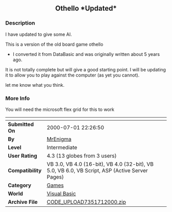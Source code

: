 ﻿<div align="center">

## Othello \*Updated\*


</div>

### Description

I have updated to give some AI.

This is a version of the old board game othello

- I converted it from DataBasic and was originally written about 5 years ago.

It is not totally complete but will give a good starting point. I will be updating it to allow you to play against the computer (as yet you cannot).

let me know what you think.
 
### More Info
 
You will need the microsoft flex grid for this to work


<span>             |<span>
---                |---
**Submitted On**   |2000-07-01 22:26:50
**By**             |[MrEnigma](https://github.com/Planet-Source-Code/PSCIndex/blob/master/ByAuthor/mrenigma.md)
**Level**          |Intermediate
**User Rating**    |4.3 (13 globes from 3 users)
**Compatibility**  |VB 3\.0, VB 4\.0 \(16\-bit\), VB 4\.0 \(32\-bit\), VB 5\.0, VB 6\.0, VB Script, ASP \(Active Server Pages\) 
**Category**       |[Games](https://github.com/Planet-Source-Code/PSCIndex/blob/master/ByCategory/games__1-38.md)
**World**          |[Visual Basic](https://github.com/Planet-Source-Code/PSCIndex/blob/master/ByWorld/visual-basic.md)
**Archive File**   |[CODE\_UPLOAD7351712000\.zip](https://github.com/Planet-Source-Code/mrenigma-othello-updated__1-9442/archive/master.zip)








